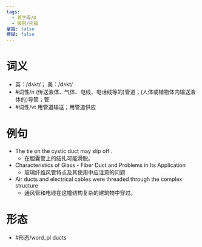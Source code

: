 ```yaml
---
tags:
  - 首字母/D
  - 级别/托福
掌握: false
模糊: false
---
```

# 词义
- 英：/dʌkt/； 美：/dʌkt/
- #词性/n  (传送液体、气体、电线、电话线等的)管道；(人体或植物体内输送液体的)导管；管
- #词性/vt  用管道输送；用管道供应
# 例句
- The tie on the cystic duct may slip off .
	- 在胆囊管上的结扎可能滑脱。
- Characteristics of Glass - Fiber Duct and Problems in Its Application
	- 玻璃纤维风管特点及其使用中应注意的问题
- Air ducts and electrical cables were threaded through the complex structure
	- 通风管和电缆在这幢结构复杂的建筑物中穿过。
# 形态
- #形态/word_pl ducts
